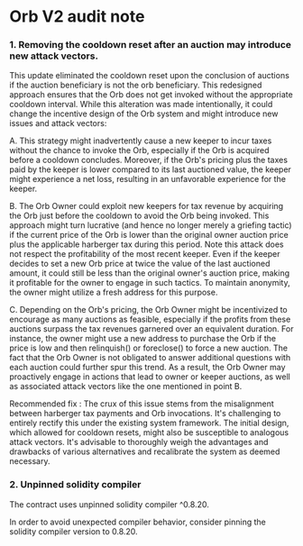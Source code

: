 # Orb V2 audit note

### 1. Removing the cooldown reset after an auction may introduce new attack vectors.

This update eliminated the cooldown reset upon the conclusion of auctions if the auction beneficiary is not the orb beneficiary. This redesigned approach ensures that the Orb does not get invoked without the appropriate cooldown interval. While this alteration was made intentionally, it could change the incentive design of the Orb system and might introduce new issues and attack vectors:

A. This strategy might inadvertently cause a new keeper to incur taxes without the chance to invoke the Orb, especially if the Orb is acquired before a cooldown concludes. Moreover, if the Orb's pricing plus the taxes paid by the keeper is lower compared to its last auctioned value, the keeper might experience a net loss, resulting in an unfavorable experience for the keeper.

B. The Orb Owner could exploit new keepers for tax revenue by acquiring the Orb just before the cooldown to avoid the Orb being invoked. This approach might turn lucrative (and hence no longer merely a griefing tactic) if the current price of the Orb is lower than the original owner auction price plus the applicable harberger tax during this period. Note this attack does not respect the profitability of the most recent keeper. Even if the keeper decides to set a new Orb price at twice the value of the last auctioned amount, it could still be less than the original owner's auction price, making it profitable for the owner to engage in such tactics. To maintain anonymity, the owner might utilize a fresh address for this purpose.

C. Depending on the Orb's pricing, the Orb Owner might be incentivized to encourage as many auctions as feasible, especially if the profits from these auctions surpass the tax revenues garnered over an equivalent duration. For instance, the owner might use a new address to purchase the Orb if the price is low and then relinquish() or foreclose() to force a new auction. The fact that the Orb Owner is not obligated to answer additional questions with each auction could further spur this trend. As a result, the Orb Owner may proactively engage in actions that lead to owner or keeper auctions, as well as associated attack vectors like the one mentioned in point B.

Recommended fix : The crux of this issue stems from the misalignment between harberger tax payments and Orb invocations. It's challenging to entirely rectify this under the existing system framework. The initial design, which allowed for cooldown resets, might also be susceptible to analogous attack vectors. It's advisable to thoroughly weigh the advantages and drawbacks of various alternatives and recalibrate the system as deemed necessary.



### 2. Unpinned solidity compiler

The contract uses unpinned solidity compiler ^0.8.20. 

In order to avoid unexpected compiler behavior, consider pinning the solidity compiler version to 0.8.20.
